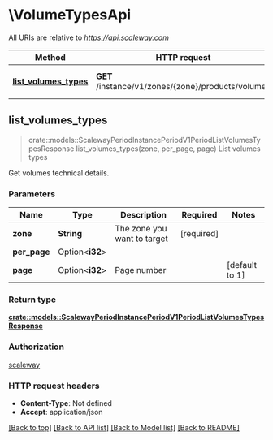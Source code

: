 # \VolumeTypesApi

All URIs are relative to *https://api.scaleway.com*

Method | HTTP request | Description
------------- | ------------- | -------------
[**list_volumes_types**](VolumeTypesApi.md#list_volumes_types) | **GET** /instance/v1/zones/{zone}/products/volumes | List volumes types



## list_volumes_types

> crate::models::ScalewayPeriodInstancePeriodV1PeriodListVolumesTypesResponse list_volumes_types(zone, per_page, page)
List volumes types

Get volumes technical details.

### Parameters


Name | Type | Description  | Required | Notes
------------- | ------------- | ------------- | ------------- | -------------
**zone** | **String** | The zone you want to target | [required] |
**per_page** | Option<**i32**> |  |  |
**page** | Option<**i32**> | Page number |  |[default to 1]

### Return type

[**crate::models::ScalewayPeriodInstancePeriodV1PeriodListVolumesTypesResponse**](scaleway.instance.v1.ListVolumesTypesResponse.md)

### Authorization

[scaleway](../README.md#scaleway)

### HTTP request headers

- **Content-Type**: Not defined
- **Accept**: application/json

[[Back to top]](#) [[Back to API list]](../README.md#documentation-for-api-endpoints) [[Back to Model list]](../README.md#documentation-for-models) [[Back to README]](../README.md)

